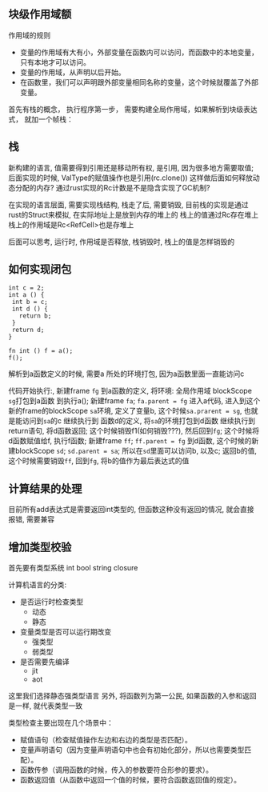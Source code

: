 ## 块级作用域额

作用域的规则
- 变量的作用域有大有小，外部变量在函数内可以访问，而函数中的本地变量，只有本地才可以访问。
- 变量的作用域，从声明以后开始。
- 在函数里，我们可以声明跟外部变量相同名称的变量，这个时候就覆盖了外部变量。

首先有栈的概念， 执行程序第一步， 需要构建全局作用域，如果解析到块级表达式， 就加一个帧栈：





## 栈
新构建的语言, 值需要得到引用还是移动所有权, 是引用, 因为很多地方需要取值; 后面实现的时候, ValType的赋值操作也是引用(rc.clone())
这样做后面如何释放动态分配的内存? 通过rust实现的Rc计数是不是隐含实现了GC机制?


在实现的语言层面, 需要实现栈结构, 栈走了后, 需要销毁, 目前栈的实现是通过rust的Struct来模拟, 在实际地址上是放到内存的堆上的
栈上的值通过Rc<ValType>存在堆上
栈上的作用域是Rc<RefCell<Scope>>也是存堆上

后面可以思考, 运行时, 作用域是否释放, 栈销毁时, 栈上的值是怎样销毁的


## 如何实现闭包

```
int c = 2;
int a () {
 int b = c;
 int d () {
   return b;
 }
 return d;
}

fn int () f = a();
f();
```

解析到a函数定义的时候, 需要a 所处的环境打包, 因为a函数里面一直能访问c


代码开始执行:, 新建frame `fg`
到a函数的定义, 将环境: 全局作用域 blockScope `sg`打包到a函数
到执行a(); 新建frame `fa`; `fa.parent = fg`
进入a代码, 进入到这个新的frame的blockScope `sa`环境, 定义了变量b, 这个时候`sa.prarent = sg`, 也就是能访问到`sa`的c
继续执行到 函数d的定义, 将`sa`的环境打包到d函数
继续执行到return语句, 将d函数返回; 这个时候销毁f1(如何销毁???), 然后回到`fg`;
这个时候将d函数赋值给f, 执行f函数;
新建frame `ff`; `ff.parent = fg`
到d函数, 这个时候的新建blockScope `sd`; `sd.parent = sa`; 所以在`sd`里面可以访问b, 以及c;
返回b的值, 这个时候需要销毁`ff`, 回到`fg`, 将b的值作为最后表达式的值


## 计算结果的处理
目前所有add表达式是需要返回int类型的, 但函数这种没有返回的情况, 就会直接报错, 需要兼容


## 增加类型校验
首先要有类型系统
int
bool
string
closure


计算机语言的分类:
- 是否运行时检查类型
  - 动态
  - 静态
- 变量类型是否可以运行期改变
  - 强类型
  - 弱类型
- 是否需要先编译
  - jit
  - aot

这里我们选择静态强类型语言
另外, 将函数列为第一公民, 如果函数的入参和返回是一样, 就代表类型一致


类型检查主要出现在几个场景中：

- 赋值语句（检查赋值操作左边和右边的类型是否匹配）。
- 变量声明语句（因为变量声明语句中也会有初始化部分，所以也需要类型匹配）。
- 函数传参（调用函数的时候，传入的参数要符合形参的要求）。
- 函数返回值（从函数中返回一个值的时候，要符合函数返回值的规定）。


























